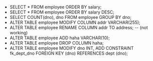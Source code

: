 - SELECT * FROM employee ORDER BY salary;
- SELECT * FROM employee ORDER BY salary DESC;
- SELECT COUNT(dno), dno FROM employee GROUP BY dno;
- ALTER TABLE employee MODIFY COLUMN addr VARCHAR(255);
- ALTER TABLE employee RENAME COLUMN addr TO address; -- (not working)
- ALTER TABLE employee ADD haha VARCHAR(10);
- ALTER TABLE employee DROP COLUMN haha;
- ALTER TABLE employee MODIFY dno INT, ADD CONSTRAINT fk_dept_dno FOREIGN KEY (dno) REFERENCES dept (dno);
